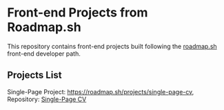 # Front-end Projects from Roadmap.sh

This repository contains front-end projects built following the [roadmap.sh](https://roadmap.sh/) front-end developer path.

## Projects List
Single-Page Project: https://roadmap.sh/projects/single-page-cv, Repository: [Single-Page CV](https://github.com/herwingx-dev/roadmapsh/blob/main/single-page-cv/index.html)
